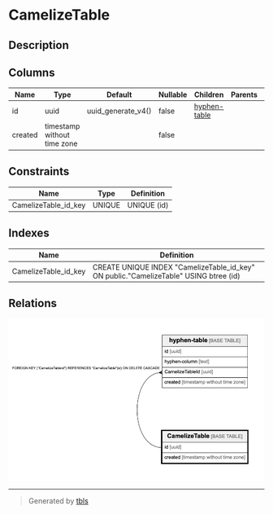 # CamelizeTable

## Description

## Columns

| Name    | Type                        | Default            | Nullable | Children                        | Parents | Comment |
| ------- | --------------------------- | ------------------ | -------- | ------------------------------- | ------- | ------- |
| id      | uuid                        | uuid_generate_v4() | false    | [hyphen-table](hyphen-table.md) |         |         |
| created | timestamp without time zone |                    | false    |                                 |         |         |

## Constraints

| Name                 | Type   | Definition  |
| -------------------- | ------ | ----------- |
| CamelizeTable_id_key | UNIQUE | UNIQUE (id) |

## Indexes

| Name                 | Definition                                                                            |
| -------------------- | ------------------------------------------------------------------------------------- |
| CamelizeTable_id_key | CREATE UNIQUE INDEX "CamelizeTable_id_key" ON public."CamelizeTable" USING btree (id) |

## Relations

![er](CamelizeTable.png)

---

> Generated by [tbls](https://github.com/k1LoW/tbls)
